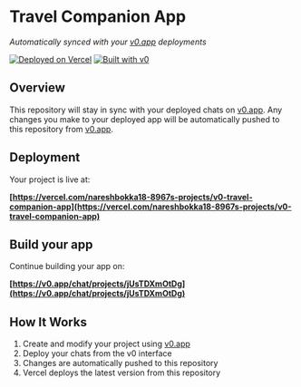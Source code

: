 # Travel Companion App

*Automatically synced with your [v0.app](https://v0.app) deployments*

[![Deployed on Vercel](https://img.shields.io/badge/Deployed%20on-Vercel-black?style=for-the-badge&logo=vercel)](https://vercel.com/nareshbokka18-8967s-projects/v0-travel-companion-app)
[![Built with v0](https://img.shields.io/badge/Built%20with-v0.app-black?style=for-the-badge)](https://v0.app/chat/projects/jUsTDXmOtDg)

## Overview

This repository will stay in sync with your deployed chats on [v0.app](https://v0.app).
Any changes you make to your deployed app will be automatically pushed to this repository from [v0.app](https://v0.app).

## Deployment

Your project is live at:

**[https://vercel.com/nareshbokka18-8967s-projects/v0-travel-companion-app](https://vercel.com/nareshbokka18-8967s-projects/v0-travel-companion-app)**

## Build your app

Continue building your app on:

**[https://v0.app/chat/projects/jUsTDXmOtDg](https://v0.app/chat/projects/jUsTDXmOtDg)**

## How It Works

1. Create and modify your project using [v0.app](https://v0.app)
2. Deploy your chats from the v0 interface
3. Changes are automatically pushed to this repository
4. Vercel deploys the latest version from this repository
